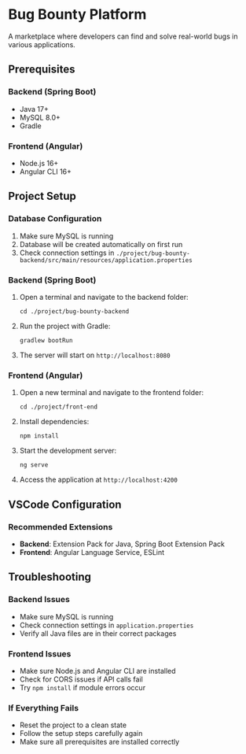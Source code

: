 # Bug Bounty Platform

A marketplace where developers can find and solve real-world bugs in various applications.

## Prerequisites

### Backend (Spring Boot)
- Java 17+
- MySQL 8.0+
- Gradle

### Frontend (Angular)
- Node.js 16+
- Angular CLI 16+

## Project Setup

### Database Configuration
1. Make sure MySQL is running
2. Database will be created automatically on first run
3. Check connection settings in `./project/bug-bounty-backend/src/main/resources/application.properties`

### Backend (Spring Boot)

1. Open a terminal and navigate to the backend folder:
   ```
   cd ./project/bug-bounty-backend
   ```

2. Run the project with Gradle:
   ```
   gradlew bootRun
   ```
   
3. The server will start on `http://localhost:8080`

### Frontend (Angular)

1. Open a new terminal and navigate to the frontend folder:
   ```
   cd ./project/front-end
   ```

2. Install dependencies:
   ```
   npm install
   ```

3. Start the development server:
   ```
   ng serve
   ```

4. Access the application at `http://localhost:4200`

## VSCode Configuration

### Recommended Extensions
- **Backend**: Extension Pack for Java, Spring Boot Extension Pack
- **Frontend**: Angular Language Service, ESLint

## Troubleshooting

### Backend Issues
- Make sure MySQL is running
- Check connection settings in `application.properties`
- Verify all Java files are in their correct packages

### Frontend Issues
- Make sure Node.js and Angular CLI are installed
- Check for CORS issues if API calls fail
- Try `npm install` if module errors occur

### If Everything Fails
- Reset the project to a clean state
- Follow the setup steps carefully again
- Make sure all prerequisites are installed correctly